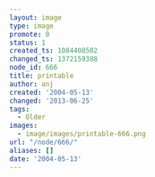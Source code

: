 ```yaml
---
layout: image
type: image
promote: 0
status: 1
created_ts: 1084408502
changed_ts: 1372159388
node_id: 666
title: printable
author: anj
created: '2004-05-13'
changed: '2013-06-25'
tags:
  - Older
images:
  - image/images/printable-666.png
url: "/node/666/"
aliases: []
date: '2004-05-13'
---
```


